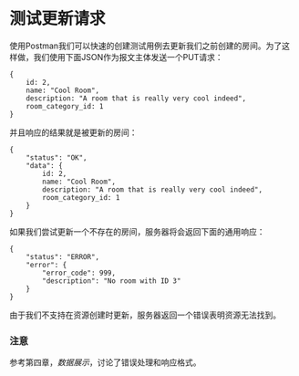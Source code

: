 # 测试更新请求

使用Postman我们可以快速的创建测试用例去更新我们之前创建的房间。为了这样做，我们使用下面JSON作为报文主体发送一个PUT请求：
```
{		
	id:	2,		
	name: "Cool Room",		
	description: "A room that is really very cool indeed",				
	room_category_id: 1 
}
```

并且响应的结果就是被更新的房间：
```
{		
	"status": "OK",		
	"data":	{				
		id:	2,		
		name: "Cool Room",		
		description: "A room that is really very cool indeed",				
		room_category_id: 1 		
	} 
}
```

如果我们尝试更新一个不存在的房间，服务器将会返回下面的通用响应：
```
{		
	"status": "ERROR",		
	"error": {				
		"error_code": 999,				
		"description": "No room with ID 3"		
	}
}
```

由于我们不支持在资源创建时更新，服务器返回一个错误表明资源无法找到。

### 注意
参考第四章，_数据展示_，讨论了错误处理和响应格式。
